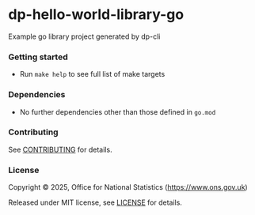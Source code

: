 # dp-hello-world-library-go
Example go library project generated by dp-cli

### Getting started

* Run `make help` to see full list of make targets

### Dependencies

* No further dependencies other than those defined in `go.mod`

### Contributing

See [CONTRIBUTING](CONTRIBUTING.md) for details.

### License

Copyright © 2025, Office for National Statistics (https://www.ons.gov.uk)

Released under MIT license, see [LICENSE](LICENSE.md) for details.

